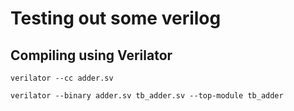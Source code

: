 # Testing out some verilog

## Compiling using Verilator

```shell
verilator --cc adder.sv
```

```shell
verilator --binary adder.sv tb_adder.sv --top-module tb_adder
```

